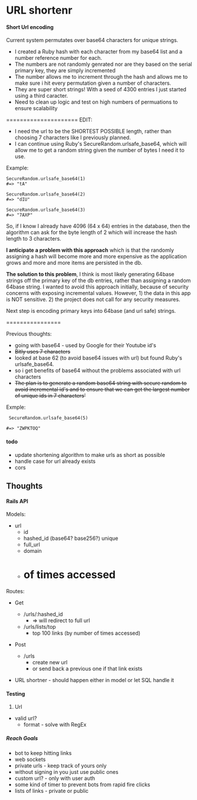 # URL shortenr 

#### Short Url encoding
Current system permutates over base64 characters for unique strings. 
* I created a Ruby hash with each character from my base64 list and a number reference number for each. 
* The numbers are not randomly genrated nor are they based on the serial primary key, they are simply incremented
* The number allows me to increment through the hash and allows me to make sure i hit every permutation given a number of characters. 
* They are super short strings! With a seed of 4300 entries I just started using a third caracter.
* Need to clean up logic and test on high numbers of permuations to ensure scalability 


=====================
EDIT: 
* I need the url to be the SHORTEST POSSIBLE length, rather than choosing 7 characters like I previously planned. 
* I can continue using Ruby's SecureRandom.urlsafe_base64, which will allow me to get a random string given the number of bytes I need it to use. 

Example:
```
SecureRandom.urlsafe_base64(1)
#=> "tA"

SecureRandom.urlsafe_base64(2)
#=> "dIU"

SecureRandom.urlsafe_base64(3)
#=> "7AXP"
```

So, if I know I already have 4096 (64 x 64) entries in the database, then the algorithm can ask for the byte length of 2 which will increase the hash length to 3 characters.  

**I anticipate a problem with this approach** which is that the randomly assigning a hash will become more and more expensive as the application grows and more and more items are persisted in the db. 

**The solution to this problem**, I think is most likely generating 64base strings off the primary key of the db entries, rather than assigning a random 64base string. I wanted to avoid this approach initially, because of security concerns with exposing incremental values. However, 1) the data in this app is NOT sensitive. 2) the project does not call for any security measures. 

Next step is encoding primary keys into 64base (and url safe) strings. 

================

Previous thoughts: 
* going with base64 - used by Google for their Youtube id's
* ~~Bitly uses 7 characters~~
* looked at base 62 (to avoid base64 issues with url) but found Ruby's urlsafe_base64. 
* so i get benefits of base64 without the problems associated with url characters 
* ~~The plan is to generate a random base64 string with secure random to avoid incremental id's and to ensure that we can get the largest number of unique ids in 7 characters'~~

Exmple: 
```
 SecureRandom.urlsafe_base64(5)

#=> "ZWPKTOQ"
```

#### todo 
* update shortening algorithm to make urls as short as possible
* handle case for url already exists
* cors

## Thoughts
#### Rails API
Models: 
* url
  * id
  * hashed_id (base64? base256?) unique 
  * full_url
  * domain
  * # of times accessed

Routes:
* Get 
  * /urls/:hashed_id
    * => will redirect to full url
  * /urls/lists/top
    * top 100 links (by number of times accessed)
* Post 
  * /urls
    * create new url 
    * or send back a previous one if that link exists

* URL shortner - should happen either in model or let SQL handle it


#### Testing 
1. Url 
  * valid url?
    * format - solve with RegEx



##### Reach Goals
* bot to keep hitting links 
* web sockets
* private urls - keep track of yours only
* without signing in you just use public ones
* custom url? - only with user auth 
* some kind of timer to prevent bots from rapid fire clicks
* lists of links - private or public 


